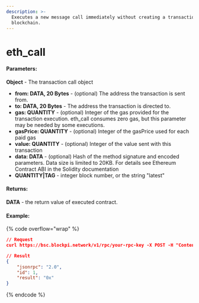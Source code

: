 ```yaml
---
description: >-
  Executes a new message call immediately without creating a transaction on the
  blockchain.
---
```


# eth\_call

#### **Parameters:**

**Object** - The transaction call object

* **from: DATA, 20 Bytes** - (optional) The address the transaction is sent from.
* **to: DATA, 20 Bytes** - The address the transaction is directed to.
* **gas: QUANTITY** - (optional) Integer of the gas provided for the transaction execution. eth\_call consumes zero gas, but this parameter may be needed by some executions.
* **gasPrice: QUANTITY** - (optional) Integer of the gasPrice used for each paid gas
* **value: QUANTITY** - (optional) Integer of the value sent with this transaction
* **data: DATA** - (optional) Hash of the method signature and encoded parameters. Data size is limited to 20KB. For details see Ethereum Contract ABI in the Solidity documentation
* **QUANTITY|TAG** - integer block number, or the string "latest"

#### **Returns:**

**DATA** - the return value of executed contract.

#### Example:

{% code overflow="wrap" %}
```json
// Request
curl https://bsc.blockpi.network/v1/rpc/your-rpc-key -X POST -H "Content-Type: application/json" --data '{"method":"eth_call","params":[{"from":null,"to":"0x207dfa006ed8fe79e2eef5b6e1299a2510f3e067","data":"0x70a082310000000000000000000000006E0d01A76C3Cf4288372a29124A26D4353EE51BE"}, "latest"],"id":1,"jsonrpc":"2.0"}'

// Result
{
    "jsonrpc": "2.0",
    "id": 1,
    "result": "0x"
}
```
{% endcode %}
